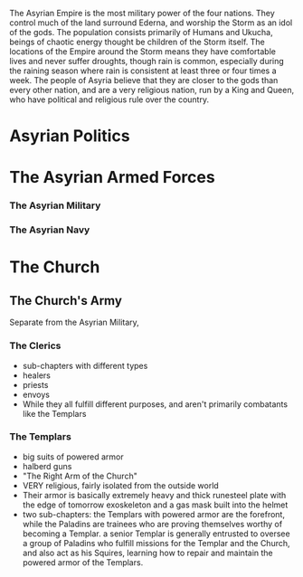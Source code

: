The Asyrian Empire is the most military power of the four nations. They control much of the land surround Ederna, and worship the Storm as an idol of the gods. The population consists primarily of Humans and Ukucha, beings of chaotic energy thought be children of the Storm itself. The locations of the Empire around the Storm means they have comfortable lives and never suffer droughts, though rain is common, especially during the raining season where rain is consistent at least three or four times a week. The people of Asyria believe that they are closer to the gods than every other nation, and are a very religious nation, run by a King and Queen, who have political and religious rule over the country.

# Asyrian Politics

# The Asyrian Armed Forces

### The Asyrian Military

### The Asyrian Navy

# The Church

## The Church's Army

Separate from the Asyrian Military, 

### The Clerics

- sub-chapters with different types
- healers
- priests
- envoys
- While they all fulfill different purposes, and aren't primarily combatants like the Templars 

### The Templars

- big suits of powered armor
- halberd guns
- "The Right Arm of the Church"
- VERY religious, fairly isolated from the outside world
- Their armor is basically extremely heavy and thick runesteel plate with the edge of tomorrow exoskeleton and a gas mask built into the helmet
- two sub-chapters: the Templars with powered armor are the forefront, while the Paladins are trainees who are proving themselves worthy of becoming a Templar. a senior Templar is generally entrusted to oversee a group of Paladins who fulfill missions for the Templar and the Church, and also act as his Squires, learning how to repair and maintain the powered armor of the Templars.